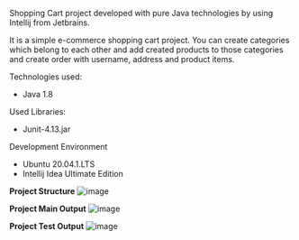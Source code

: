 Shopping Cart project developed with pure Java technologies by using Intellij from Jetbrains.

It is a simple e-commerce shopping cart project. You can create categories which belong to each other and add created products to those categories and create order with username, address and product items.

Technologies used:
* Java 1.8

Used Libraries:
* Junit-4.13.jar

Development Environment
* Ubuntu 20.04.1.LTS
* Intellij Idea Ultimate Edition


**Project Structure**
![image](https://user-images.githubusercontent.com/26629591/94365812-7f17bf80-00dc-11eb-8e75-7367f7ce00aa.png)

**Project Main Output**
![image](https://user-images.githubusercontent.com/26629591/94365746-fef15a00-00db-11eb-8147-78868a504182.png)

**Project Test Output**
![image](https://user-images.githubusercontent.com/26629591/94365820-92c32600-00dc-11eb-8487-b3428f761b8a.png)
